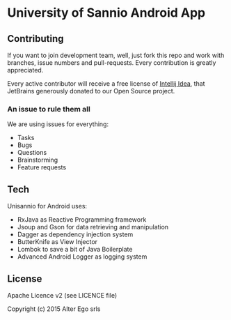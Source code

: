 # University of Sannio Android App

## Contributing

If you want to join development team, well, just fork this repo and work with branches, issue numbers and pull-requests. Every contribution is greatly appreciated.

Every active contributor will receive a free license of [Intellij Idea](https://www.jetbrains.com/idea/), that JetBrains generously donated to our Open Source project.

### An issue to rule them all
We are using issues for everything:

* Tasks
* Bugs
* Questions
* Brainstorming
* Feature requests

## Tech

Unisannio for Android uses:

* RxJava as Reactive Programming framework
* Jsoup and Gson for data retrieving and manipulation
* Dagger as dependency injection system
* ButterKnife as View Injector
* Lombok to save a bit of Java Boilerplate
* Advanced Android Logger as logging system

## License

Apache Licence v2 (see LICENCE file)

Copyright (c) 2015 Alter Ego srls
